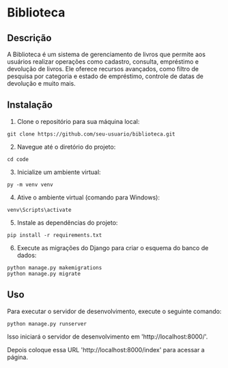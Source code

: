# Biblioteca

## Descrição

A Biblioteca é um sistema de gerenciamento de livros que permite aos usuários realizar operações como cadastro, consulta, empréstimo e devolução de livros. Ele oferece recursos avançados, como filtro de pesquisa por categoria e estado de empréstimo, controle de datas de devolução e muito mais.


## Instalação

1. Clone o repositório para sua máquina local:
``` 
git clone https://github.com/seu-usuario/biblioteca.git
```
2. Navegue até o diretório do projeto:
``` 
cd code
```
3. Inicialize um ambiente virtual:
``` 
py -m venv venv
```
4. Ative o ambiente virtual (comando para Windows):
``` 
venv\Scripts\activate
```
5. Instale as dependências do projeto:
``` 
pip install -r requirements.txt
```
6. Execute as migrações do Django para criar o esquema do banco de dados:
``` 
python manage.py makemigrations
python manage.py migrate
```
## Uso

Para executar o servidor de desenvolvimento, execute o seguinte comando:
``` 
python manage.py runserver
```
Isso iniciará o servidor de desenvolvimento em 'http://localhost:8000/'.

Depois coloque essa URL 'http://localhost:8000/index' para acessar a página.
